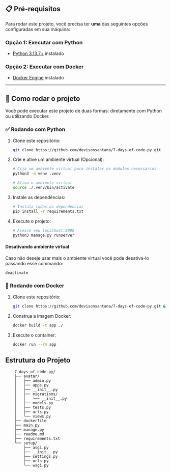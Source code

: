 
## 📋 Pré-requisitos

Para rodar este projeto, você precisa ter **uma** das seguintes opções configuradas em sua máquina:


### Opção 1: Executar com Python

- [Python 3.13.7+](https://www.python.org/downloads/) instalado

### Opção 2: Executar com Docker

- [Docker Engine](https://docs.docker.com/get-docker/) instalado

---

## 🚀 Como rodar o projeto

Você pode executar este projeto de duas formas: diretamente com Python ou utilizando Docker.

### ✅ Rodando com Python

1. Clone este repositório:
    ```bash
    git clone https://github.com/devisonsantana/7-days-of-code-py.git
    ```
2. Crie e ative um ambiente virtual (Opcional):
    ```bash
    # Cria um ambiente virtual para instalar os módulos necessarios
    python3 -m venv .venv
    
    # Ativa o ambiente virtual
    source ./.venv/bin/activate
    ```
3. Instale as dependências:
    ```bash
    # Instala todas as dependencias
    pip install -r requirements.txt
    ```
4. Execute o projeto:
   ```bash
   # Acesse seu localhost:8000
   python3 manage.py runserver
   ```
#### Desativando ambiente virtual
   
Caso não deseje usar mais o ambiente virtual você pode desativa-lo passando esse commando:
```bash
deactivate
```

### 🐳 Rodando com Docker

1. Clone este repositório:
    ```bash
    git clone https://github.com/devisonsantana/7-days-of-code-py.git && cd 7-days-of-code-py/
    ```
2. Construa a imagem Docker:
    ```bash
    docker build -t app ./
    ```
3. Execute o container:
    ```bash
    docker run --rm app
    ```

## Estrutura do Projeto

```plaintext
    7-days-of-code-py/
    ├── avatar/
    │   ├── admin.py
    │   ├── apps.py
    │   ├── __init__.py
    │   ├── migrations/
    │   │   └── __init__.py
    │   ├── models.py
    │   ├── tests.py
    │   ├── urls.py
    │   └── views.py
    ├── dockerfile
    ├── main.py
    ├── manage.py
    ├── readme.md
    ├── requirements.txt
    └── setup/
        ├── asgi.py
        ├── __init__.py
        ├── settings.py
        ├── urls.py
        └── wsgi.py
```